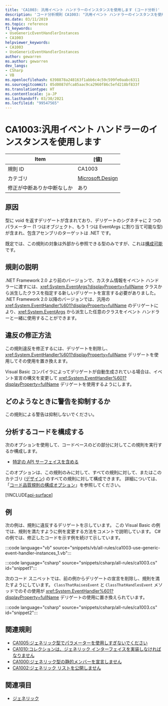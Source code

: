 ```yaml
---
title: 'CA1003: 汎用イベント ハンドラーのインスタンスを使用します (コード分析)'
description: 'コード分析規則 CA1003: "汎用イベント ハンドラーのインスタンスを使用します" について説明します'
ms.date: 03/11/2019
ms.topic: reference
f1_keywords:
- UseGenericEventHandlerInstances
- CA1003
helpviewer_keywords:
- CA1003
- UseGenericEventHandlerInstances
author: gewarren
ms.author: gewarren
dev_langs:
- CSharp
- VB
ms.openlocfilehash: 6398878a248163f1abb6c4c59c599fe0aabc6311
ms.sourcegitcommit: 05d0087dfca85aac9ca2960f86c5efd218bf833f
ms.translationtype: HT
ms.contentlocale: ja-JP
ms.lasthandoff: 03/30/2021
ms.locfileid: "99547565"
---
```

# <a name="ca1003-use-generic-event-handler-instances"></a>CA1003:汎用イベント ハンドラーのインスタンスを使用します

| Item                                     | [値]            |
|------------------------------------------|------------------|
| 規則 ID                                   | CA1003           |
| カテゴリ                                 | [Microsoft.Design](design-warnings.md) |
| 修正が中断ありか中断なしか | あり         |

## <a name="cause"></a>原因

型に void を返すデリゲートが含まれており、デリゲートのシグネチャに 2 つのパラメーター (1 つはオブジェクト、もう 1 つは EventArgs に割り当て可能な型) が含まれ、包含アセンブリのターゲットは .NET です。

既定では、この規則の対象は外部から参照できる型のみですが、これは[構成可能](#configure-code-to-analyze)です。

## <a name="rule-description"></a>規則の説明

.NET Framework 2.0 より前のバージョンで、カスタム情報をイベント ハンドラーに渡すには、<xref:System.EventArgs?displayProperty=fullName> クラスから派生したクラスを指定する新しいデリゲートを宣言する必要がありました。 .NET Framework 2.0 以降のバージョンでは、汎用の <xref:System.EventHandler%601?displayProperty=fullName> のデリゲートにより、<xref:System.EventArgs> から派生した任意のクラスをイベント ハンドラーと一緒に使用することができます。

## <a name="how-to-fix-violations"></a>違反の修正方法

この規則違反を修正するには、デリゲートを削除し、<xref:System.EventHandler%601?displayProperty=fullName> デリゲートを使用してその使用を置き換えます。

Visual Basic コンパイラによってデリゲートが自動生成されている場合は、イベント宣言の構文を変更して <xref:System.EventHandler%601?displayProperty=fullName> デリゲートを使用するようにします。

## <a name="when-to-suppress-warnings"></a>どのようなときに警告を抑制するか

この規則による警告は抑制しないでください。

## <a name="configure-code-to-analyze"></a>分析するコードを構成する

次のオプションを使用して、コードベースのどの部分に対してこの規則を実行するか構成します。

- [特定の API サーフェイスを含める](#include-specific-api-surfaces)

このオプションは、この規則のみに対して、すべての規則に対して、またはこのカテゴリ ([デザイン](design-warnings.md)) のすべての規則に対して構成できます。 詳細については、「[コード品質規則の構成オプション](../code-quality-rule-options.md)」を参照してください。

[!INCLUDE[api-surface](~/includes/code-analysis/api-surface.md)]

## <a name="example"></a>例

次の例は、規則に違反するデリゲートを示しています。 この Visual Basic の例では、規則を満たすように例を変更する方法をコメントで説明しています。 C# の例では、修正したコードを示す例を続けて示しています。

:::code language="vb" source="snippets/vb/all-rules/ca1003-use-generic-event-handler-instances_1.vb":::

:::code language="csharp" source="snippets/csharp/all-rules/ca1003.cs" id="snippet1":::

次のコード スニペットでは、前の例からデリゲートの宣言を削除し、規則を満たすようにしています。 `ClassThatRaisesEvent` と `ClassThatHandlesEvent` メソッドでのその使用が <xref:System.EventHandler%601?displayProperty=fullName> デリゲートの使用に置き換えられています。

:::code language="csharp" source="snippets/csharp/all-rules/ca1003.cs" id="snippet2":::

## <a name="related-rules"></a>関連規則

- [CA1005:ジェネリック型でパラメーターを使用しすぎないでください](ca1005.md)
- [CA1010:コレクションは、ジェネリック インターフェイスを実装しなければなりません](ca1010.md)
- [CA1000:ジェネリック型の静的メンバーを宣言しません](ca1000.md)
- [CA1002:ジェネリック リストを公開しません](ca1002.md)

## <a name="see-also"></a>関連項目

- [ジェネリック](../../../csharp/programming-guide/generics/index.md)
